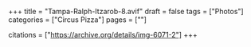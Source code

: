 +++
title = "Tampa-Ralph-Itzarob-8.avif"
draft = false
tags = ["Photos"]
categories = ["Circus Pizza"]
pages = [""]

citations = ["https://archive.org/details/img-6071-2"]
+++
